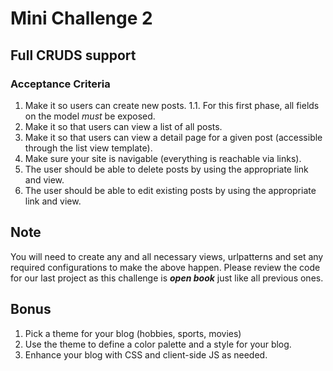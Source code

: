 # Mini Challenge 2

## Full CRUDS support

### Acceptance Criteria
1. Make it so users can create new posts.
1.1. For this first phase, all fields on the model _must_ be exposed.
2. Make it so that users can view a list of all posts.
3. Make it so that users can view a detail page for a given post (accessible through the list view template).
4. Make sure your site is navigable (everything is reachable via links).
5. The user should be able to delete posts by using the appropriate link and view.
6. The user should be able to edit existing posts by using the appropriate link and view.

## Note
You will need to create any and all necessary views, urlpatterns and set any required configurations to make the above happen. Please review the code for our last project as this challenge is _**open book**_ just like all previous ones.

## Bonus
1. Pick a theme for your blog (hobbies, sports, movies)
2. Use the theme to define a color palette and a style for your blog.
3. Enhance your blog with CSS and client-side JS as needed.